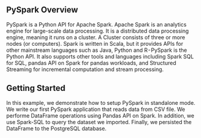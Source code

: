 ## PySpark Overview

PySpark is a Python API for Apache Spark. Apache Spark is an analytics engine for large-scale data processing. It is a distributed data processing engine, meaning it runs on a cluster. A Cluster consists of three or more nodes (or computers). Spark is written in Scala, but it provides APIs for other mainstream languages such as Java, Python and R - PySpark is the Python API.
It also supports other tools and languages including Spark SQL for SQL, pandas API on Spark for pandas workloads, and Structured Streaming for incremental computation and stream processing.

## Getting Started 
In this example, we demonstrate how to setup PySpark in standalone mode. 
We write our first PySpark application that reads data from CSV file. We performe DataFrame operations using Pandas API on Spark. 
In addition, we use Spark-SQL to query the dataset we imported. Finally, we persisted the DataFrame to the PostgreSQL database.

